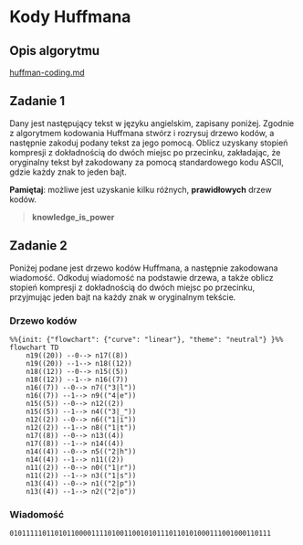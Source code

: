 # Kody Huffmana

## Opis algorytmu


[huffman-coding.md](../../../../../algorithms/coding-and-compression/huffman-coding.md)


## Zadanie 1

Dany jest następujący tekst w języku angielskim, zapisany poniżej. Zgodnie z algorytmem kodowania Huffmana stwórz i rozrysuj drzewo kodów, a następnie zakoduj podany tekst za jego pomocą. Oblicz uzyskany stopień kompresji z dokładnością do dwóch miejsc po przecinku, zakładając, że oryginalny tekst był zakodowany za pomocą standardowego kodu ASCII, gdzie każdy znak to jeden bajt.

**Pamiętaj**: możliwe jest uzyskanie kilku różnych, **prawidłowych** drzew kodów.

> **knowledge_is_power**

## Zadanie 2

Poniżej podane jest drzewo kodów Huffmana, a następnie zakodowana wiadomość. Odkoduj wiadomość na podstawie drzewa, a także oblicz stopień kompresji z dokładnością do dwóch miejsc po przecinku, przyjmując jeden bajt na każdy znak w oryginalnym tekście.

### Drzewo kodów

```mermaid
%%{init: {"flowchart": {"curve": "linear"}, "theme": "neutral"} }%%
flowchart TD
	n19((20)) --0--> n17((8))
	n19((20)) --1--> n18((12))
	n18((12)) --0--> n15((5))
	n18((12)) --1--> n16((7))
	n16((7)) --0--> n7(("3|l"))
	n16((7)) --1--> n9(("4|e"))
	n15((5)) --0--> n12((2))
	n15((5)) --1--> n4(("3|_"))
	n12((2)) --0--> n6(("1|i"))
	n12((2)) --1--> n8(("1|t"))
	n17((8)) --0--> n13((4))
	n17((8)) --1--> n14((4))
	n14((4)) --0--> n5(("2|h"))
	n14((4)) --1--> n11((2))
	n11((2)) --0--> n0(("1|r"))
	n11((2)) --1--> n3(("1|s"))
	n13((4)) --0--> n1(("2|p"))
	n13((4)) --1--> n2(("2|o"))
```

### Wiadomość

```
0101111101101011000011110100110010101110110101000111001000110111
```